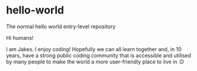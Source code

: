 # hello-world
The normal hello world entry-level repository

Hi humans!

I am Jakes. I enjoy coding! Hopefully we can all learn together and, in 10 years, have a strong public coding community that is accessible and utilised by many people to make the world a more user-friendly place to live in :D 

